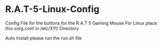 # R.A.T-5-Linux-Config
Config File for the buttons for the R.A.T 5 Gaming Mouse For Linux place this xorg.conf in /etc/X11/ Directory

Auto Install please run the run.sh file
